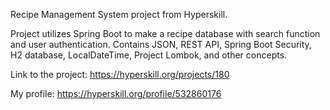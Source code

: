 Recipe Management System project from Hyperskill.


<p>Project utilizes Spring Boot to make a recipe database with search function and user authentication.  Contains JSON, REST API, Spring Boot Security, H2 database, LocalDateTime, Project Lombok, and other concepts.</p>

Link to the project: https://hyperskill.org/projects/180

My profile: https://hyperskill.org/profile/532860176
